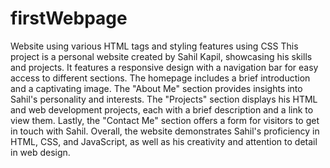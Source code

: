# firstWebpage
Website using various HTML tags and styling  features using CSS
This project is a personal website created by Sahil Kapil, showcasing his skills and projects. It features a responsive design with a navigation bar for easy access to different sections. The homepage includes a brief introduction and a captivating image. The "About Me" section provides insights into Sahil's personality and interests. The "Projects" section displays his HTML and web development projects, each with a brief description and a link to view them. Lastly, the "Contact Me" section offers a form for visitors to get in touch with Sahil. Overall, the website demonstrates Sahil's proficiency in HTML, CSS, and JavaScript, as well as his creativity and attention to detail in web design.
